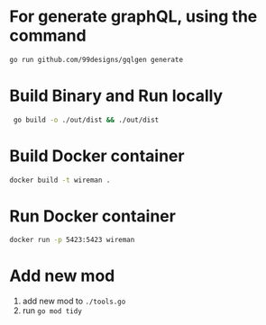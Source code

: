 # For generate graphQL, using the command
```sh
go run github.com/99designs/gqlgen generate
```
# Build Binary and Run locally
```sh
 go build -o ./out/dist && ./out/dist
```

# Build Docker container
```sh
docker build -t wireman .
```

# Run Docker container
```sh
docker run -p 5423:5423 wireman
```

# Add new mod
1. add new mod to `./tools.go`
2. run `go mod tidy`